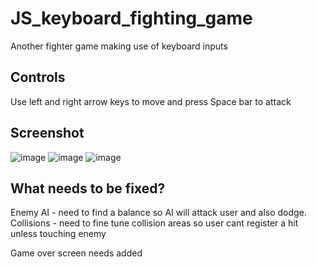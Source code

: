 # JS_keyboard_fighting_game
Another fighter game making use of keyboard inputs

## Controls
Use left and right arrow keys to move and press Space bar to attack
## Screenshot
![image](https://github.com/Radius-coder/JS_keyboard_fighting_game/assets/67561957/eeed9d24-e09a-4dca-afe9-11e12ee28051)
![image](https://github.com/Radius-coder/JS_keyboard_fighting_game/assets/67561957/568f2849-63f7-4d18-8bc0-a8e85b97de53)
![image](https://github.com/Radius-coder/JS_keyboard_fighting_game/assets/67561957/e2f88e8a-2f3c-4367-a1e8-4fe60e814759)


## What needs to be fixed?
Enemy AI - need to find a balance so AI will attack user and also dodge.
Collisions - need to fine tune collision areas so user cant register a hit unless touching enemy

Game over screen needs added
